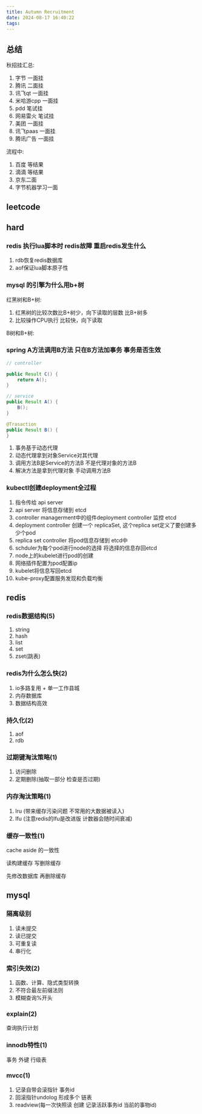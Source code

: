 ```yaml
---
title: Autumn Recruitment
date: 2024-08-17 16:40:22
tags:
---
```


## 总结

秋招挂汇总:

1. 字节 一面挂
2. 腾讯 二面挂
3. 讯飞qt 一面挂
4. 米哈游cpp 一面挂
5. pdd 笔试挂
6. 网易雷火 笔试挂
7. 美团 一面挂
8. 讯飞paas 一面挂
9. 腾讯广告 一面挂


流程中:
1. 百度 等结果
2. 滴滴 等结果
3. 京东二面
4. 字节机器学习一面


## leetcode

## hard

### redis 执行lua脚本时 redis故障 重启redis发生什么

1. rdb恢复redis数据库
2. aof保证lua脚本原子性

### mysql 的引擎为什么用b+树

红黑树和B+树: 

1. 红黑树的比较次数比B+树少，向下读取的层数 比B+树多
2. 比较操作CPU执行 比较快，向下读取 

B树和B+树:

### spring A方法调用B方法 只在B方法加事务 事务是否生效

```java
// controller

public Result C() {
    return A();
}

// service
public Result A() {
    B();
}

@Trasaction
public Result B() {
}

```

1. 事务基于动态代理
2. 动态代理拿到对象Service对其代理
3. 调用方法B是Service的方法B 不是代理对象的方法B
4. 解决方法是拿到代理对象 手动调用方法B

### kubectl创建deployment全过程

1. 指令传给 api server
2. api server 将信息存储到 etcd
3. controller managerment中的组件deployment controller 监控 etcd
4. deployment controller 创建一个 replicaSet, 这个replica set定义了要创建多少个pod
5. replica set controller 将pod信息存储到 etcd中
6. schduler为每个pod进行node的选择 将选择的信息存回etcd
7. node上的kubelet进行pod的创建
8. 网络插件配置为pod配置ip
9. kubelet将信息写回etcd
10. kube-proxy配置服务发现和负载均衡


## redis

### redis数据结构(5)

1. string
2. hash
3. list
4. set
5. zset(跳表)

### redis为什么怎么快(2)

1. io多路复用 + 单一工作县城
2. 内存数据库
3. 数据结构高效

### 持久化(2)

1. aof
2. rdb

### 过期键淘汰策略(1)

1. 访问删除
2. 定期删除(抽取一部分 检查是否过期)

### 内存淘汰策略(1)

1. lru (带来缓存污染问题 不常用的大数据被读入)
2. lfu (注意redis的lfu是改进版 计数器会随时间衰减)

### 缓存一致性(1)

cache aside 的一致性

读构建缓存 
写删除缓存

先修改数据库 再删除缓存

## mysql

### 隔离级别

1. 读未提交
2. 读已提交
3. 可重复读
4. 串行化

### 索引失效(2)

1. 函数、计算、隐式类型转换
2. 不符合最左前缀法则
3. 模糊查询%开头

### explain(2)

查询执行计划

### innodb特性(1)

事务 外键 行级表


### mvcc(1)

1. 记录自带会滚指针 事务id
2. 回滚指针undolog 形成多个 链表
3. readview(每一次快照读 创建 记录活跃事务id 当前的事物id)